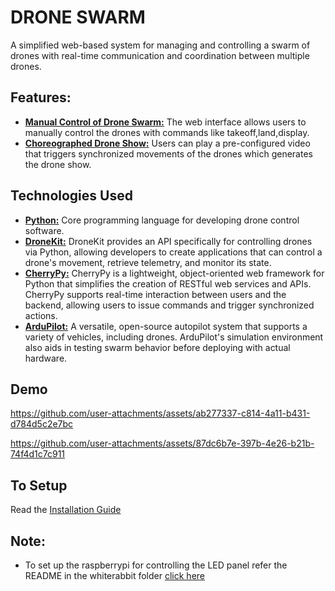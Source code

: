 
# DRONE SWARM

A simplified web-based system for managing and controlling a swarm of drones with real-time communication and coordination between multiple drones. 


## Features:
- <ins>**Manual Control of Drone Swarm:**</ins> The web interface allows users to manually control the drones with commands like takeoff,land,display.
- <ins>**Choreographed Drone Show:**</ins> Users can play a pre-configured video that triggers synchronized movements of the drones which generates the drone show.

## Technologies Used

- <ins>**Python:**</ins> Core programming language for developing drone control software.
- <ins>**DroneKit:**</ins> DroneKit provides an API specifically for controlling drones via Python, allowing developers to create applications that can control a drone's movement, retrieve telemetry, and monitor its state.
- <ins>**CherryPy:**</ins> CherryPy is a lightweight, object-oriented web framework for Python that simplifies the creation of RESTful web services and APIs. CherryPy supports real-time interaction between users and the backend, allowing users to issue commands and trigger synchronized actions.
- <ins>**ArduPilot:**</ins> A versatile, open-source autopilot system that supports a variety of vehicles, including drones. ArduPilot's simulation environment also aids in testing swarm behavior before deploying with actual hardware.

## Demo 

https://github.com/user-attachments/assets/ab277337-c814-4a11-b431-d784d5c2e7bc



https://github.com/user-attachments/assets/87dc6b7e-397b-4e26-b21b-74f4d1c7c911

## To Setup

Read the [Installation Guide](https://github.com/muzammil-ibrahim/Drone-Swarm/wiki/Installation-Guide)



## Note:
- To set up the raspberrypi for controlling the LED panel refer the README in the whiterabbit folder [click here](https://github.com/muzammil-ibrahim/Drone-Swarm/blob/main/whiterabbit/README.md)




